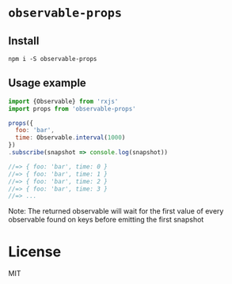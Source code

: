 # `observable-props`

## Install
```
npm i -S observable-props
```

## Usage example

```js
import {Observable} from 'rxjs'
import props from 'observable-props'

props({
  foo: 'bar',
  time: Observable.interval(1000)
})
.subscribe(snapshot => console.log(snapshot))

//=> { foo: 'bar', time: 0 }
//=> { foo: 'bar', time: 1 }
//=> { foo: 'bar', time: 2 }
//=> { foo: 'bar', time: 3 }
//=> ...
```

Note: The returned observable will wait for the first value of every observable found on keys before emitting the first snapshot

# License

MIT
